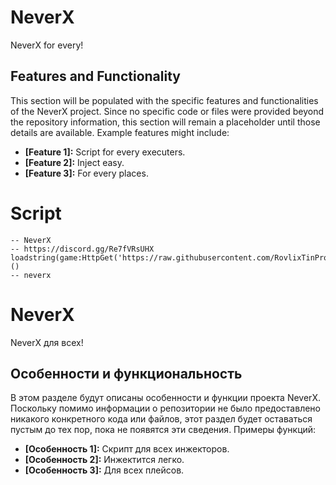 # NeverX

NeverX for every!

## Features and Functionality

This section will be populated with the specific features and functionalities of the NeverX project.  Since no specific code or files were provided beyond the repository information, this section will remain a placeholder until those details are available.  Example features might include:

*   **[Feature 1]:** Script for every executers.
*   **[Feature 2]:** Inject easy.
*   **[Feature 3]:** For every places.

# **Script**
```
-- NeverX
-- https://discord.gg/Re7fVRsUHX
loadstring(game:HttpGet('https://raw.githubusercontent.com/RovlixTinProject/NeverX/refs/heads/main/NeverXloading'))()
-- neverx
```
# NeverX

NeverX для всех!

## Особенности и функциональность

В этом разделе будут описаны особенности и функции проекта NeverX.  Поскольку помимо информации о репозитории не было предоставлено никакого конкретного кода или файлов, этот раздел будет оставаться пустым до тех пор, пока не появятся эти сведения.  Примеры функций:

*   **[Особенность 1]:** Скрипт для всех инжекторов.
*   **[Особенность 2]:** Инжектится легко.
*   **[Особенность 3]:** Для всех плейсов.
